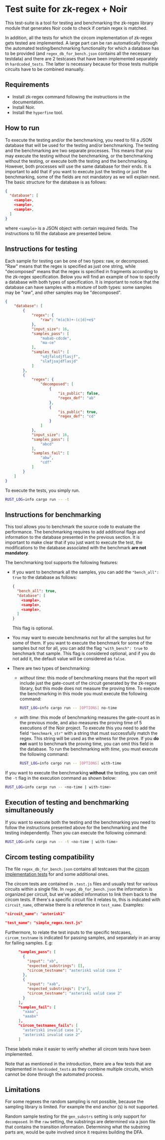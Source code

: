 # Test suite for zk-regex + Noir

This test-suite is a tool for testing and benchmarking the zk-regex library module that generates Noir code to check if certain regex is matched.

In addition, all the tests for which the circom implementation of zk-regex gets tested are implemented. A large part can be ran automatically through the automated testing/benchmarking functionality for which a database has to be provided (and `regex_db_for_bench.json` contains all the necessary testdata) and there are 2 testcases that have been implemented separately in `hardcoded_tests`.  The latter is necessary because for those tests multiple circuits have to be combined manually. 

## Requirements

- Install zk-regex command following the instructions in the documentation.
- Install Noir.
- Install the `hyperfine` tool.

## How to run

To execute the testing and/or the benchmarking, you need to fill a JSON database that will be used for the testing and/or benchmarking. The testing and the benchmarking are two separate processes. This means that you may execute the testing without the benchmarking, or the benchmarking without the testing, or execute both the testing and the benchmarking. However, both processes will use the same database for their ends. It is important to add that if you want to execute just the testing or just the benchmarking, some of the fields are not mandatory as we will explain next. The basic structure for the database is as follows:

```json
{
  "database": [
    <sample>,
    <sample>,
    <sample>,
  ]
}

```

where `<sample>` is a JSON object with certain required fields. The instructions to fill the database are presented below.

## Instructions for testing

Each sample for testing can be one of two types: raw, or decomposed. "Raw" means that the regex is specified as just one string, while "decomposed" means that the regex is specified in fragments according to the zk-regex specification. Below you will find an example of how to specify a database with both types of specification. It is important to notice that the database can have samples with a mixture of both types: some samples may be "raw", and other samples may be "decomposed".

```json
{
    "database": [
        {
            "regex": {
                "raw": "m(a|b)+-(c|d)+e$"
            },
            "input_size": 16,
            "samples_pass": [
                "mabab-cdcde",
                "ma-ce"
            ],
            "samples_fail": [
                "sdjfalsdjflasjf",
                "slafjsajdflasjd"
            ]
        },
        {
            "regex": {
                "decomposed": [
                    {
                        "is_public": false,
                        "regex_def": "ab"
                    },
                    {
                        "is_public": true,
                        "regex_def": "cd"
                    }
                ]
            },
            "input_size": 16,
            "samples_pass": [
                "abcd"
            ],
            "samples_fail": [
                "abw",
                "cdf"
            ]
        }
    ]
}
```

To execute the tests, you simply run.

```bash
RUST_LOG=info cargo run -- -t
```

## Instructions for benchmarking

This tool allows you to benchmark the source code to evaluate the performance. The benchmarking requires to add additional flags and information to the database presented in the previous section. It is important to make clear that if you just want to execute the test, the modifications to the database associated with the benchmark **are not mandatory**.

The benchmarking tool supports the following features:

- If you want to benchmark all the samples, you can add the `"bench_all": true` to the database as follows:

  ```json
  {
    "bench_all": true,
    "database": [
      <sample>,
      <sample>,
      <sample>,
    ]
  }
  ```

  This flag is optional.
- You may want to execute benchmarks not for all the samples but for some of them. If you want to execute the benchmark for some of the samples but not for all, you can add the flag `"with_bench": true` to benchmark that sample. This flag is considered optional, and if you do not add it, the default value will be considered as `false`.
- There are two types of benchmarking:
  - *without time*: this mode of benchmarking means that the report will include just the gate-count of the circuit generated by the zk-regex library, but this mode does not measure the proving time. To execute the benchmarking in this mode you must execute the following command:

    ```bash
    RUST_LOG=info cargo run -- [OPTIONS] no-time
    ```

  - *with time*: this mode of benchmarking measures the gate-count as in the previous mode, and also measures the proving time of 5 executions of the Noir project. To execute this you need to add the field `"benchmark_str"` with a string that must successfully match the regex. This string will be used as the witness for the prove. If you **do not** want to benchmark the proving time, you can omit this field in the database. To run the benchmarking *with time*, you must execute the following command:

    ```bash
    RUST_LOG=info cargo run -- [OPTIONS] with-time
    ```

If you want to execute the benchmarking **without** the testing, you can omit the `-t` flag in the execution command as shown below:

```bash
RUST_LOG=info cargo run -- <no-time | with-time>
```

## Execution of testing and benchmarking simultaneously

If you want to execute both the testing and the benchmarking you need to follow the instructions presented above for the benchmarking and the testing independently. Then you can execute the following command:

```bash
RUST_LOG=info cargo run -- -t <no-time | with-time>
```

## Circom testing compatibility

The file `regex_db_for_bench.json` contains all testcases that the [circom implementation tests](https://github.com/zkemail/zk-regex/tree/main/packages/circom/tests) for and some additional ones. 

The circom tests are contained in `.test.js` files and usually test for various circuits within a single file. In `regex_db_for_bench.json` the information is organized per circuit, but we've added information to link them back to the circom tests. If there's a specific circuit file it relates to, this is indicated with `circuit_name`, otherwise there is a reference in `test_name`. Examples: 
```json
"circuit_name": "asterisk1"

"test_name": "simple_regex.test.js"
``` 

Furthermore, to relate the test inputs to the specific testcases, `circom_testname` is indicated for passing samples, and separately in an array for failing samples. E.g:

```json
      "samples_pass": [
        { 
          "input": "xb", 
          "expected_substrings": [],
          "circom_testname": "asterisk1 valid case 1"
        },
        { 
          "input": "xab", 
          "expected_substrings": ["a"],
          "circom_testname": "asterisk1 valid case 2"
        }
      ],
      "samples_fail": [
        "xaaa",
        "aaabx"
      ],
      "circom_testnames_fails": [
        "asterisk1 invalid case 1",
        "asterisk1 invalid case 2"
      ]
```

These labels make it easier to verify whether all circom tests have been implemented. 

Note that as mentioned in the introduction, there are a few tests that are implemented in `hardcoded_tests` as they combine multiple circuits, which cannot be done through the automated process. 

## Limitations

For some regexes the random sampling is not possible, because the sampling library is limited. For example the end anchor (`$`) is not supported.

Random sample testing for the `gen_substrs` setting is only support for `decomposed`. In the `raw` setting, the substrings are determined via a json file that contains the transition information. Determining what the substring parts are, would be quite involved since it requires building the DFA.

